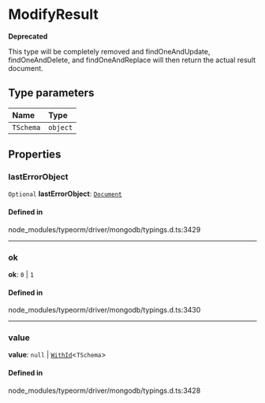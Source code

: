 # ModifyResult

**Deprecated**

This type will be completely removed and findOneAndUpdate,
            findOneAndDelete, and findOneAndReplace will then return the
            actual result document.

## Type parameters

| Name | Type |
| :------ | :------ |
| `TSchema` | `object` |

## Properties

### lastErrorObject

 `Optional` **lastErrorObject**: [`Document`](Document.md)

#### Defined in

node_modules/typeorm/driver/mongodb/typings.d.ts:3429

___

### ok

 **ok**: ``0`` \| ``1``

#### Defined in

node_modules/typeorm/driver/mongodb/typings.d.ts:3430

___

### value

 **value**: ``null`` \| [`WithId`](../index.md#withid)<`TSchema`\>

#### Defined in

node_modules/typeorm/driver/mongodb/typings.d.ts:3428
